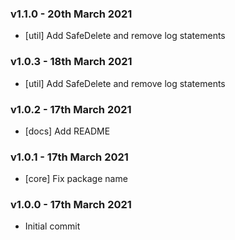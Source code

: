 ### v1.1.0 - 20th March 2021

* [util] Add SafeDelete and remove log statements

### v1.0.3 - 18th March 2021

* [util] Add SafeDelete and remove log statements

### v1.0.2 - 17th March 2021

* [docs] Add README

### v1.0.1 - 17th March 2021

* [core] Fix package name

### v1.0.0 - 17th March 2021

* Initial commit

